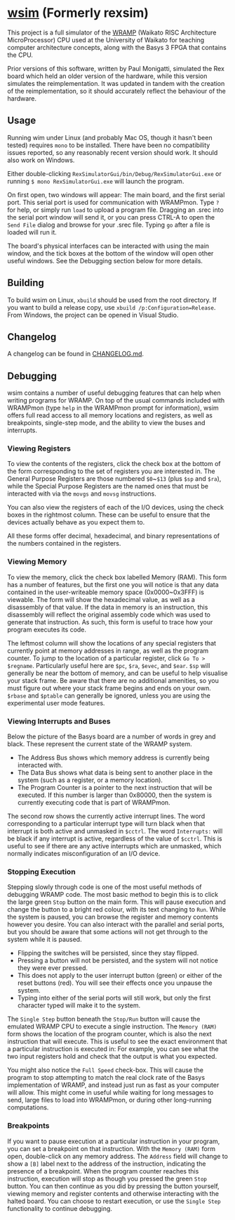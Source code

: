 # [wsim](https://github.com/wandwramp/wsim) (Formerly rexsim)

This project is a full simulator of the [WRAMP](https://wramp.wand.nz/) 
(Waikato RISC Architecture MicroProcessor) CPU used at the University of 
Waikato for teaching computer architecture concepts, along with the Basys 
3 FPGA that contains the CPU.

Prior versions of this software, written by Paul Monigatti, simulated the 
Rex board which held an older version of the hardware, while this version 
simulates the reimplementation. It was updated in tandem with the creation 
of the reimplementation, so it should accurately reflect the behaviour of 
the hardware.

## Usage

Running wim under Linux (and probably Mac OS, though it hasn't been tested)
requires `mono` to be installed. There have been no compatibility issues 
reported, so any reasonably recent version should work. It should also work
on Windows.

Either double-clicking `RexSimulatorGui/bin/Debug/RexSimulatorGui.exe` or
running `$ mono RexSimulatorGui.exe` will launch the program.

On first open, two windows will appear: The main board, and the first serial
port. This serial port is used for communication with WRAMPmon. Type `?` for
help, or simply run `load` to upload a program file. Dragging an .srec into the
serial port window will send it, or you can press CTRL-A to open the `Send File`
dialog and browse for your .srec file. Typing `go` after a file is loaded will 
run it.

The board's physical interfaces can be interacted with using the main window, and
the tick boxes at the bottom of the window will open other useful windows. See
the Debugging section below for more details.

## Building

To build wsim on Linux, `xbuild` should be used from the root directory. If
you want to build a release copy, use `xbuild /p:Configuration=Release`.
From Windows, the project can be opened in Visual Studio.

## Changelog

A changelog can be found in [CHANGELOG.md](CHANGELOG.md).

## Debugging

wsim contains a number of useful debugging features that can help when writing
programs for WRAMP. On top of the usual commands included with WRAMPmon (type
`help` in the WRAMPmon prompt for information), wsim offers full read access to
all memory locations and registers, as well as breakpoints, single-step mode,
and the ability to view the buses and interrupts.

### Viewing Registers

To view the contents of the registers, click the check box at the bottom of the
form corresponding to the set of registers you are interested in. The General
Purpose Registers are those numbered `$0`~`$13` (plus `$sp` and `$ra`), while
the Special Purpose Registers are the named ones that must be interacted with
via the `movgs` and `movsg` instructions.

You can also view the registers of each of the I/O devices, using the check
boxes in the rightmost column. These can be useful to ensure that the devices
actually behave as you expect them to.

All these forms offer decimal, hexadecimal, and binary representations of the
numbers contained in the registers.

### Viewing Memory

To view the memory, click the check box labelled Memory (RAM). This form has a
number of features, but the first one you will notice is that any data contained
in the user-writeable memory space (0x0000~0x3FFF) is viewable. The form will
show the hexadecimal value, as well as a disassembly of that value. If the data
in memory is an instruction, this disassembly will reflect the original assembly
code which was used to generate that instruction. As such, this form is useful
to trace how your program executes its code.

The leftmost column will show the locations of any special registers that
currently point at memory addresses in range, as well as the program counter. To
jump to the location of a particular register, click `Go To > $regname`.
Particularly useful here are `$pc`, `$ra`, `$evec`, and `$ear`. `$sp` will
generally be near the bottom of memory, and can be useful to help visualise your
stack frame. Be aware that there are no additional amenities, so you must
figure out where your stack frame begins and ends on your own. `$rbase` and
`$ptable` can generally be ignored, unless you are using the experimental user
mode features.

### Viewing Interrupts and Buses

Below the picture of the Basys board are a number of words in grey and black.
These represent the current state of the WRAMP system.

* The Address Bus shows which memory address is currently being interacted with.
* The Data Bus shows what data is being sent to another place in the system
  (such as a register, or a memory location).
* The Program Counter is a pointer to the next instruction that will be
  executed. If this number is larger than 0x80000, then the system is currently
  executing code that is part of WRAMPmon.

The second row shows the currently active interrupt lines. The word
corresponding to a particular interrupt type will turn black when that interrupt
is both active and unmasked in `$cctrl`. The word `Interrupts:` will be black if
any interrupt is active, regardless of the value of `$cctrl`. This is useful to
see if there are any active interrupts which are unmasked, which normally
indicates misconfiguration of an I/O device.

### Stopping Execution

Stepping slowly through code is one of the most useful methods of debugging
WRAMP code. The most basic method to begin this is to click the large green
`Stop` button on the main form. This will pause execution and change the button
to a bright red colour, with its text changing to `Run`. While the system is
paused, you can browse the register and memory contents however you desire. You
can also interact with the parallel and serial ports, but you should be aware
that some actions will not get through to the system while it is paused.

* Flipping the switches will be persisted, since they stay flipped.
* Pressing a button will not be persisted, and the system will not notice they
  were ever pressed.
* This does not apply to the user interrupt button (green) or either of the
  reset buttons (red). You will see their effects once you unpause the system.
* Typing into either of the serial ports will still work, but only the first
  character typed will make it to the system.

The `Single Step` button beneath the `Stop/Run` button will cause the emulated
WRAMP CPU to execute a single instruction. The `Memory (RAM)` form shows the
location of the program counter, which is also the next instruction that will
execute. This is useful to see the exact environment that a particular
instruction is executed in: For example, you can see what the two input
registers hold and check that the output is what you expected.

You might also notice the `Full Speed` check-box. This will cause the program to
stop attempting to match the real clock rate of the Basys implementation of
WRAMP, and instead just run as fast as your computer will allow. This might come
in useful while waiting for long messages to send, large files to load into
WRAMPmon, or during other long-running computations.

### Breakpoints

If you want to pause execution at a particular instruction in your program, you
can set a breakpoint on that instruction. With the `Memory (RAM)` form open,
double-click on any memory address. The `Address` field will change to show a
`[B]` label next to the address of the instruction, indicating the presence of a
breakpoint. When the program counter reaches this instruction, execution will
stop as though you pressed the green `Stop` button. You can then continue as you
did by pressing the button yourself, viewing memory and register contents and
otherwise interacting with the halted board. You can choose to restart
execution, or use the `Single Step` functionality to continue debugging.

